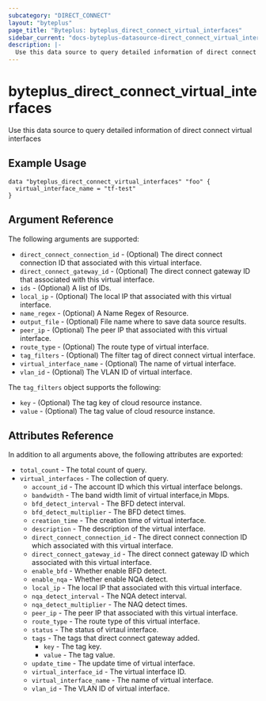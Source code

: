 ```yaml
---
subcategory: "DIRECT_CONNECT"
layout: "byteplus"
page_title: "Byteplus: byteplus_direct_connect_virtual_interfaces"
sidebar_current: "docs-byteplus-datasource-direct_connect_virtual_interfaces"
description: |-
  Use this data source to query detailed information of direct connect virtual interfaces
---
```

# byteplus_direct_connect_virtual_interfaces
Use this data source to query detailed information of direct connect virtual interfaces
## Example Usage
```hcl
data "byteplus_direct_connect_virtual_interfaces" "foo" {
  virtual_interface_name = "tf-test"
}
```
## Argument Reference
The following arguments are supported:
* `direct_connect_connection_id` - (Optional) The direct connect connection ID that associated with this virtual interface.
* `direct_connect_gateway_id` - (Optional) The direct connect gateway ID that associated with this virtual interface.
* `ids` - (Optional) A list of IDs.
* `local_ip` - (Optional) The local IP that associated with this virtual interface.
* `name_regex` - (Optional) A Name Regex of Resource.
* `output_file` - (Optional) File name where to save data source results.
* `peer_ip` - (Optional) The peer IP that associated with this virtual interface.
* `route_type` - (Optional) The route type of virtual interface.
* `tag_filters` - (Optional) The filter tag of direct connect virtual interface.
* `virtual_interface_name` - (Optional) The name of virtual interface.
* `vlan_id` - (Optional) The VLAN ID of virtual interface.

The `tag_filters` object supports the following:

* `key` - (Optional) The tag key of cloud resource instance.
* `value` - (Optional) The tag value of cloud resource instance.

## Attributes Reference
In addition to all arguments above, the following attributes are exported:
* `total_count` - The total count of query.
* `virtual_interfaces` - The collection of query.
    * `account_id` - The account ID which this virtual interface belongs.
    * `bandwidth` - The band width limit of virtual interface,in Mbps.
    * `bfd_detect_interval` - The BFD detect interval.
    * `bfd_detect_multiplier` - The BFD detect times.
    * `creation_time` - The creation time of virtual interface.
    * `description` - The description of the virtual interface.
    * `direct_connect_connection_id` - The direct connect connection ID which associated with this virtual interface.
    * `direct_connect_gateway_id` - The direct connect gateway ID which associated with this virtual interface.
    * `enable_bfd` - Whether enable BFD detect.
    * `enable_nqa` - Whether enable NQA detect.
    * `local_ip` - The local IP that associated with this virtual interface.
    * `nqa_detect_interval` - The NQA detect interval.
    * `nqa_detect_multiplier` - The NAQ detect times.
    * `peer_ip` - The peer IP that associated with this virtual interface.
    * `route_type` - The route type of this virtual interface.
    * `status` - The status of virtaul interface.
    * `tags` - The tags that direct connect gateway added.
        * `key` - The tag key.
        * `value` - The tag value.
    * `update_time` - The update time of virtual interface.
    * `virtual_interface_id` - The virtual interface ID.
    * `virtual_interface_name` - The name of virtual interface.
    * `vlan_id` - The VLAN ID of virtual interface.


